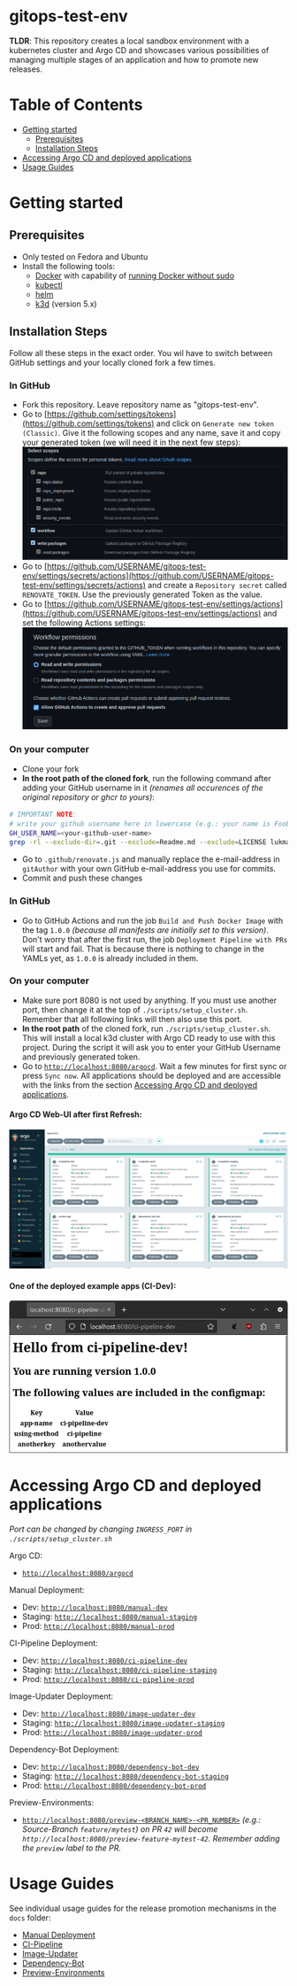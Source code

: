 gitops-test-env
=========

**TLDR**: This repository creates a local sandbox environment with a kubernetes cluster and Argo CD and showcases various possibilities of managing multiple stages of an application and how to promote new releases.

Table of Contents
=================

* [Getting started](#getting-started)
  * [Prerequisites](#prerequisites)
  * [Installation Steps](#installation-steps)
* [Accessing Argo CD and deployed applications](#accessing-argo-cd-and-deployed-applications)
* [Usage Guides](#usage-guides)


# Getting started

## Prerequisites
* Only tested on Fedora and Ubuntu
* Install the following tools:
  * [Docker](https://docs.docker.com/engine/install/) with capability of [running Docker without sudo](https://docs.docker.com/engine/install/linux-postinstall/#manage-docker-as-a-non-root-user)
  * [kubectl](https://kubernetes.io/docs/tasks/tools/install-kubectl-linux/#install-kubectl-on-linux)
  * [helm](https://helm.sh/docs/intro/install/)
  * [k3d](https://k3d.io/v5.4.8/#installation) (version 5.x)

## Installation Steps
Follow all these steps in the exact order. You wil have to switch between GitHub settings and your locally cloned
fork a few times.

### In GitHub
* Fork this repository. Leave repository name as "gitops-test-env".
* Go to [https://github.com/settings/tokens](https://github.com/settings/tokens) and click on `Generate new token (Classic)`. Give it the following scopes and any name, save it and copy your generated token (we will need it in the next few steps):
![gh_token_scopes.png](docs/pics/gh_token_scopes.png)
* Go to [https://github.com/USERNAME/gitops-test-env/settings/secrets/actions](https://github.com/USERNAME/gitops-test-env/settings/secrets/actions) and create a `Repository secret` called `RENOVATE_TOKEN`. Use the previously generated Token as the value.
* Go to [https://github.com/USERNAME/gitops-test-env/settings/actions](https://github.com/USERNAME/gitops-test-env/settings/actions) and set the following Actions settings:
![gh_actions_settings.png](docs/pics/gh_actions_settings.png)

### On your computer
* Clone your fork
* **In the root path of the cloned fork**, run the following command after adding your GitHub username in it _(renames all occurences of the original repository or ghcr to yours)_:
```bash
# IMPORTANT NOTE:
# write your github username here in lowercase (e.g.: your name is FooBar, then type in GH_USER_NAME=foobar)
GH_USER_NAME=<your-github-user-name>
grep -rl --exclude-dir=.git --exclude=Readme.md --exclude=LICENSE lukma99 . | xargs sed -i "s/lukma99/${GH_USER_NAME}/g"
```
* Go to `.github/renovate.js` and manually replace the e-mail-address in `gitAuthor` with your own GitHub e-mail-address you use for commits.
* Commit and push these changes

### In GitHub
* Go to GitHub Actions and run the job `Build and Push Docker Image` with the tag `1.0.0` _(because all manifests are initially
  set to this version)_. Don't worry that after the first run, the job `Deployment Pipeline with PRs` will start and fail. That is because there is nothing to change in the YAMLs yet, as `1.0.0` is already included in them.

### On your computer
* Make sure port 8080 is not used by anything. If you must use another port, then change it at the top of `./scripts/setup_cluster.sh`. Remember that all following links will then also use this port.
* **In the root path** of the cloned fork, run `./scripts/setup_cluster.sh`. This will install a local k3d cluster with Argo CD ready to use with this project. During the script it will ask you to enter your GitHub Username and previously generated token.
* Go to [`http://localhost:8080/argocd`](http://localhost:8080/argocd). Wait a few minutes for first sync or press `Sync now`. All applications should be deployed and are accessible with the links from the section [Accessing Argo CD and deployed applications](#accessing-argo-cd-and-deployed-applications).

#### Argo CD Web-UI after first Refresh:
![argo-web-ui.png](docs/pics/argo-web-ui.png)
#### One of the deployed example apps (CI-Dev):
![example-app.png](docs/pics/example-app.png)

# Accessing Argo CD and deployed applications
_Port can be changed by changing `INGRESS_PORT` in `./scripts/setup_cluster.sh`_

Argo CD:
* [`http://localhost:8080/argocd`](http://localhost:8080/argocd)

Manual Deployment:
* Dev: [`http://localhost:8080/manual-dev`](http://localhost:8080/manual-dev)
* Staging: [`http://localhost:8080/manual-staging`](http://localhost:8080/manual-staging)
* Prod: [`http://localhost:8080/manual-prod`](http://localhost:8080/manual-prod)


CI-Pipeline Deployment:
* Dev: [`http://localhost:8080/ci-pipeline-dev`](http://localhost:8080/ci-pipeline-dev)
* Staging: [`http://localhost:8080/ci-pipeline-staging`](http://localhost:8080/ci-pipeline-staging)
* Prod: [`http://localhost:8080/ci-pipeline-prod`](http://localhost:8080/ci-pipeline-prod)


Image-Updater Deployment:
* Dev: [`http://localhost:8080/image-updater-dev`](http://localhost:8080/image-updater-dev)
* Staging: [`http://localhost:8080/image-updater-staging`](http://localhost:8080/image-updater-staging)
* Prod: [`http://localhost:8080/image-updater-prod`](http://localhost:8080/image-updater-prod)


Dependency-Bot Deployment:
* Dev: [`http://localhost:8080/dependency-bot-dev`](http://localhost:8080/dependency-bot-dev)
* Staging: [`http://localhost:8080/dependency-bot-staging`](http://localhost:8080/dependency-bot-staging)
* Prod: [`http://localhost:8080/dependency-bot-prod`](http://localhost:8080/dependency-bot-prod)


Preview-Environments:
* [`http://localhost:8080/preview-<BRANCH_NAME>-<PR_NUMBER>`](http://localhost:8080/preview-<BRANCH_NAME>-<PR_NUMBER>) 
_(e.g.: Source-Branch `feature/mytest`) on PR `42` will become `http://localhost:8080/preview-feature-mytest-42`.
Remember adding the `preview` label to the PR._


# Usage Guides
See individual usage guides for the release promotion mechanisms in the `docs` folder:
* [Manual Deployment](docs/01_manual.md)
* [CI-Pipeline](docs/02_ci-pipeline.md)
* [Image-Updater](docs/03_image-updater.md)
* [Dependency-Bot](docs/04_renovate-bot.md)
* [Preview-Environments](docs/05_preview-environments.md)
